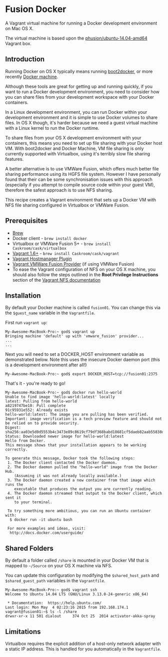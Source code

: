 # Fusion Docker

A Vagrant virtual machine for running a Docker development environment on Mac OS X.

The virtual machine is based upon the [phusion/ubuntu-14.04-amd64](https://vagrantcloud.com/phusion/boxes/ubuntu-14.04-amd64) Vagrant box.

## Introduction

Running Docker on OS X typically means running [boot2docker](http://boot2docker.io), or more recently [Docker machine](https://docs.docker.com/machine/).

Although these tools are great for getting up and running quickly, if you want to run a Docker development environment, you need to consider how you can share files from your development workspace with your Docker containers.

In a Linux development environment, you can run Docker within your development environment and it is simple to use Docker volumes to share files.  In OS X though, it's harder because we need a guest virtual machine with a Linux kernel to run the Docker runtime.  

To share files from your OS X development environment with your containers, this means you need to set up file sharing with your Docker host VM.  With boot2docker and Docker Machine, VM file sharing is only currently supported with Virtualbox, using it's terribly slow file sharing features.

A better alternative is to use VMWare Fusion, which offers much better file sharing performance using its HGFS file system.  However I have personally found that their can be some synchronisation issues with this approach (especially if you attempt to compile source code within your guest VM), therefore the safest approach is to use NFS sharing.

This recipe creates a Vagrant environment that sets up a Docker VM with NFS file sharing configured in Virtualbox or VMWare Fusion. 

## Prerequisites

* [Brew](http://brew.sh)
* Docker client - `brew install docker`
* Virtualbox or VMWare Fusion 5+ - `brew install Caskroom/cask/virtualbox`
* [Vagrant 1.6+](http://www.vagrantup.com/downloads.html) - `brew install Caskroom/cask/vagrant`
* [Vagrant Hostmanager Plugin](https://github.com/smdahlen/vagrant-hostmanager)
* [Vagrant VMWare Fusion Provider](http://www.vagrantup.com/vmware#buy-now) (if using VMWare Fusion)
* To ease the Vagrant configuration of NFS on your OS X machine, you should also follow the steps outlined in the **Root Privilege Instructions** section of the [Vagrant NFS documentation](http://docs.vagrantup.com/v2/synced-folders/nfs.html)
 
## Installation

By default your Docker machine is called `fusion01`.  You can change this via the `$guest_name` variable in the `Vagrantfile`.

First run `vagrant up`:

    My-Awesome-MacBook-Pro:~ god$ vagrant up
    Bringing machine 'default' up with 'vmware_fusion' provider...
    ...
    ...
    
Next you will need to set a DOCKER_HOST environment variable as demonstrated below.  Note this uses the insecure Docker daemon port (this is a development environment after all!)

    My-Awesome-MacBook-Pro:~ god$ export DOCKER_HOST=tcp://fusion01:2375

That's it - you're ready to go!
    
    My-Awesome-MacBook-Pro:~ god$ docker run hello-world
    Unable to find image 'hello-world:latest' locally
    latest: Pulling from hello-world
    a8219747be10: Pull complete
    91c95931e552: Already exists
    hello-world:latest: The image you are pulling has been verified. Important: image verification is a tech preview feature and should not be relied on to provide security.
    Digest: sha256:aa03e5d0d5553b4c3473e89c8619cf79df368babd18681cf5daeb82aab55838d
    Status: Downloaded newer image for hello-world:latest
    Hello from Docker.
    This message shows that your installation appears to be working correctly.
      
    To generate this message, Docker took the following steps:
     1. The Docker client contacted the Docker daemon.
     2. The Docker daemon pulled the "hello-world" image from the Docker Hub.
        (Assuming it was not already locally available.)
     3. The Docker daemon created a new container from that image which runs the
        executable that produces the output you are currently reading.
     4. The Docker daemon streamed that output to the Docker client, which sent it
        to your terminal.
      
     To try something more ambitious, you can run an Ubuntu container with:
      $ docker run -it ubuntu bash
      
     For more examples and ideas, visit:
      http://docs.docker.com/userguide/

## Shared Folders

By default a folder called `/share` is mounted in your Docker VM that is mapped to `~/Source` on your OS X machine via NFS.

You can update this configuration by modifying the `$shared_host_path` and `$shared_guest_path` variables in the `Vagrantfile`.

    My-Awesome-MacBook-Pro:~ god$ vagrant ssh
    Welcome to Ubuntu 14.04 LTS (GNU/Linux 3.13.0-24-generic x86_64)

     * Documentation:  https://help.ubuntu.com/
    Last login: Mon May  4 02:23:16 2015 from 192.168.174.1
    vagrant@fusion01:~$ ls -l /share
    drwxr-xr-x 11 501 dialout     374 Oct 25  2014 activator-akka-spray
    
## Limitations

Virtualbox requires the explicit addition of a host-only network adapter with a static IP address.  This is handled for you automatically in the `Vagrantfile`.
